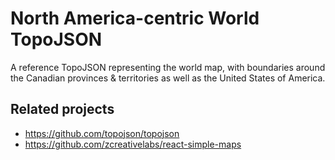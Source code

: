 # North America-centric World TopoJSON

A reference TopoJSON representing the world map, with boundaries around the Canadian provinces & territories as well as the United States of America.



## Related projects

- https://github.com/topojson/topojson
- https://github.com/zcreativelabs/react-simple-maps
